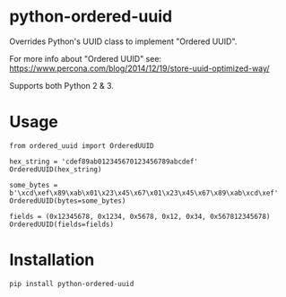 # python-ordered-uuid

Overrides Python's UUID class to implement "Ordered UUID".

For more info about "Ordered UUID" see: https://www.percona.com/blog/2014/12/19/store-uuid-optimized-way/

Supports both Python 2 & 3.


Usage
=====

    from ordered_uuid import OrderedUUID

    hex_string = 'cdef89ab012345670123456789abcdef'
    OrderedUUID(hex_string)

    some_bytes = b'\xcd\xef\x89\xab\x01\x23\x45\x67\x01\x23\x45\x67\x89\xab\xcd\xef'
    OrderedUUID(bytes=some_bytes)

    fields = (0x12345678, 0x1234, 0x5678, 0x12, 0x34, 0x567812345678)
    OrderedUUID(fields=fields)


Installation
============

    pip install python-ordered-uuid
